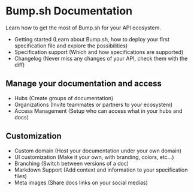 # Bump.sh Documentation

Learn how to get the most of Bump.sh for your API ecosystem.

- Getting started (Learn about Bump.sh, how to deploy your first specification file and explore the possibilities)
- Specification support (Which and how specifications are supported)
- Changelog (Never miss any changes of your API, check them with the diff)

## Manage your documentation and access
- Hubs (Create groups of documentation)
- Organizations (Invite teammates or partners to your ecosystem)
- Access Management (Setup who can access what in your hubs and docs)

## Customization
- Custom domain (Host your documentation under your own domain)
- UI customization (Make it your own, with branding, colors, etc...)
- Branching (Switch between versions of a doc)
- Markdown Support (Add context and information to your specification files)
- Meta images (Share docs links on your social medias)
